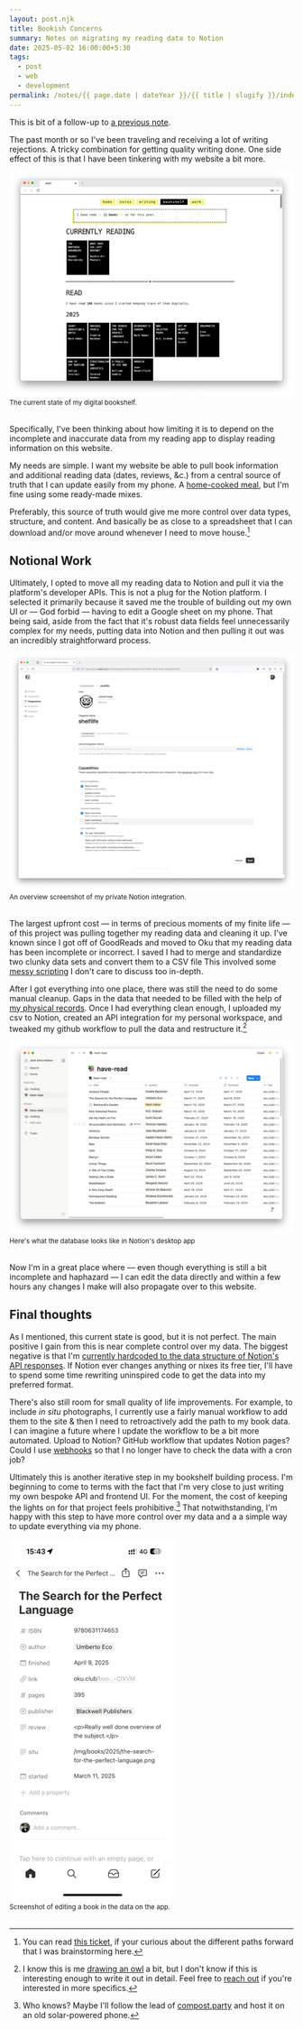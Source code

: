 ```yaml
---
layout: post.njk
title: Bookish Concerns
summary: Notes on migrating my reading data to Notion
date: 2025-05-02 16:00:00+5:30
tags:
  - post
  - web
  - development
permalink: /notes/{{ page.date | dateYear }}/{{ title | slugify }}/index.html
---
```


This is bit of a follow-up to [a previous note](/notes/2025/shelf-life).

The past month or so I've been traveling and receiving a lot of writing rejections. A tricky combination for getting quality writing done. One side effect of this is that I have been tinkering with my website a bit more.

<img class="blog-pic" src="/img/blog/2025/bookish-1.png" />
<div class="center-text"><small>The current state of my digital bookshelf.</small></div><br />

Specifically, I've been thinking about how limiting it is to depend on the incomplete and inaccurate data from my reading app to display reading information on this website.

My needs are simple. I want my website be able to pull book information and additional reading data (dates, reviews, &c.) from a central source of truth that I can update easily from my phone. A [home-cooked meal](https://www.robinsloan.com/notes/home-cooked-app/), but I'm fine using some ready-made mixes.

Preferably, this source of truth would give me more control over data types, structure, and content. And basically be as close to a spreadsheet that I can download and/or move around whenever I need to move house.[^1]

## Notional Work

Ultimately, I opted to move all my reading data to Notion and pull it via the platform's developer APIs. This is not a plug for the Notion platform. I selected it primarily because it saved me the trouble of building out my own UI or — God forbid — having to edit a Google sheet on my phone. That being said, aside from the fact that it's robust data fields feel unnecessarily complex for my needs, putting data into Notion and then pulling it out was an incredibly straightforward process.

<img class="blog-pic" src="/img/blog/2025/bookish-2.png" />
<div class="center-text"><small>An overview screenshot of my private Notion integration.</small></div><br />

The largest upfront cost — in terms of precious moments of my finite life — of this project was pulling together my reading data and cleaning it up. I've known since I got off of GoodReads and moved to Oku that my reading data has been incomplete or incorrect. I saved I had to merge and standardize two clunky data sets and convert them to a CSV file This involved some [messy scripting](https://gist.github.com/riastrad/76cf1f25731ced7f6c48134ee583bfce) I don't care to discuss too in-depth.

After I got everything into one place, there was still the need to do some manual cleanup. Gaps in the data that needed to be filled with the help of [my physical records](/notes/2022/a-notational-universe/). Once I had everything clean enough, I uploaded my csv to Notion, created an API integration for my personal workspace, and tweaked my github workflow to pull the data and restructure it.[^2]

<img class="blog-pic" src="/img/blog/2025/bookish-3.png" />
<div class="center-text"><small>Here's what the database looks like in Notion's desktop app</small></div><br />

Now I'm in a great place where — even though everything is still a bit incomplete and haphazard — I can edit the data directly and within a few hours any changes I make will also propagate over to this website.

## Final thoughts

As I mentioned, this current state is good, but it is not perfect. The main positive I gain from this is near complete control over my data. The biggest negative is that I'm [currently hardcoded to the data structure of Notion's API responses](https://github.com/riastrad/cyberbspace/blob/4987c694032109dd531b10b12e69ef3787018307/bin/shelf.js#L22-L64). If Notion ever changes anything or nixes its free tier, I'll have to spend some time rewriting uninspired code to get the data into my preferred format.

There's also still room for small quality of life improvements. For example, to include _in situ_ photographs, I currently use a fairly manual workflow to add them to the site & then I need to retroactively add the path to my book data. I can imagine a future where I update the workflow to be a bit more automated. Upload to Notion? GitHub workflow that updates Notion pages? Could I use [webhooks](https://developers.notion.com/reference/webhooks) so that I no longer have to check the data with a cron job?

Ultimately this is another iterative step in my bookshelf building process. I'm beginning to come to terms with the fact that I'm very close to just writing my own bespoke API and frontend UI. For the moment, the cost of keeping the lights on for that project feels prohibitive.[^3] That notwithstanding, I'm happy with this step to have more control over my data and a a simple way to update everything via my phone.

<img class="blog-pic" src="/img/blog/2025/bookish-4.png" />
<div class="center-text"><small>Screenshot of editing a book in the data on the app.</small></div><br />



[^1]: You can read [this ticket](https://github.com/riastrad/cyberbspace/issues/236), if your curious about the different paths forward that I was brainstorming here.
[^2]: I know this is me [drawing an owl](https://knowyourmeme.com/memes/how-to-draw-an-owl) a bit, but I don't know if this is interesting enough to write it out in detail. Feel free to [reach out](mailto:josh@cyberb.space?subject=%5Bcyberbspace%5D%20draw%20the%20rest%20of%20the%20owl) if you're interested in more specifics.
[^3]: Who knows? Maybe I'll follow the lead of [compost.party](https://compost.party) and host it on an old solar-powered phone.
